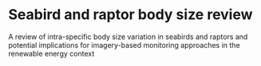 # Seabird and raptor body size review
A review of intra-specific body size variation in seabirds and raptors and potential implications for imagery-based monitoring approaches in the renewable energy context
